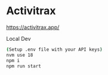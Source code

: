 # Activitrax
https://activitrax.app/

Local Dev
```bash
(Setup .env file with your API keys)
nvm use 18
npm i
npm run start
